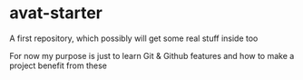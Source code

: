 # avat-starter
A first repository, which possibly will get some real stuff inside too

For now my purpose is just to learn Git & Github features and how to make a project benefit from these
